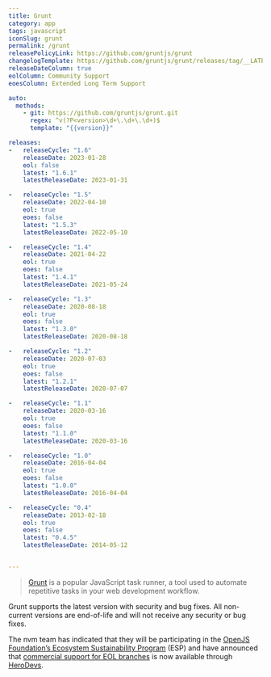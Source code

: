 ```yaml
---
title: Grunt
category: app
tags: javascript
iconSlug: grunt
permalink: /grunt
releasePolicyLink: https://github.com/gruntjs/grunt
changelogTemplate: https://github.com/gruntjs/grunt/releases/tag/__LATEST__
releaseDateColumn: true
eolColumn: Community Support
eoesColumn: Extended Long Term Support

auto:
  methods:
    - git: https://github.com/gruntjs/grunt.git
      regex: ^v(?P<version>\d+\.\d+\.\d+)$
      template: "{{version}}"

releases:
-   releaseCycle: "1.6"
    releaseDate: 2023-01-28
    eol: false
    latest: "1.6.1"
    latestReleaseDate: 2023-01-31

-   releaseCycle: "1.5"
    releaseDate: 2022-04-10
    eol: true
    eoes: false
    latest: "1.5.3"
    latestReleaseDate: 2022-05-10

-   releaseCycle: "1.4"
    releaseDate: 2021-04-22
    eol: true
    eoes: false
    latest: "1.4.1"
    latestReleaseDate: 2021-05-24

-   releaseCycle: "1.3"
    releaseDate: 2020-08-18
    eol: true
    eoes: false
    latest: "1.3.0"
    latestReleaseDate: 2020-08-18

-   releaseCycle: "1.2"
    releaseDate: 2020-07-03
    eol: true
    eoes: false
    latest: "1.2.1"
    latestReleaseDate: 2020-07-07

-   releaseCycle: "1.1"
    releaseDate: 2020-03-16
    eol: true
    eoes: false
    latest: "1.1.0"
    latestReleaseDate: 2020-03-16

-   releaseCycle: "1.0"
    releaseDate: 2016-04-04
    eol: true
    eoes: false
    latest: "1.0.0"
    latestReleaseDate: 2016-04-04

-   releaseCycle: "0.4"
    releaseDate: 2013-02-18
    eol: true
    eoes: false
    latest: "0.4.5"
    latestReleaseDate: 2014-05-12


---
```


> [Grunt](https://github.com/gruntjs/grunt) is a popular
> JavaScript task runner, a tool used to automate repetitive
> tasks in your web development workflow.

Grunt supports the latest version with security and bug
fixes. All non-current versions are end-of-life and will
not receive any security or bug fixes.

The nvm team has indicated that they will be participating in the
[OpenJS Foundation’s Ecosystem Sustainability Program](https://openjsf.org/ecosystem-sustainability-program)
(ESP) and have announced that [commercial support for EOL branches](https://gruntjs.com/support) is
now available through [HeroDevs](https://www.herodevs.com/support/grunt-nes).
